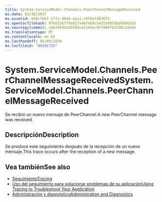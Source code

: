 ```yaml
---
title: System.ServiceModel.Channels.PeerChannelMessageReceived
ms.date: 03/30/2017
ms.assetid: b68cfbbf-27fa-49d4-a2a1-c9f6af4876f2
ms.openlocfilehash: 97eb516ff9e02fa48f4bdc54355d9f6bd80961b5
ms.sourcegitcommit: cdb295dd1db589ce5169ac9ff096f01fd0c2da9d
ms.translationtype: MT
ms.contentlocale: es-ES
ms.lasthandoff: 06/09/2020
ms.locfileid: "84581755"
---
```

# <a name="systemservicemodelchannelspeerchannelmessagereceived"></a><span data-ttu-id="5158a-102">System.ServiceModel.Channels.PeerChannelMessageReceived</span><span class="sxs-lookup"><span data-stu-id="5158a-102">System.ServiceModel.Channels.PeerChannelMessageReceived</span></span>
<span data-ttu-id="5158a-103">Se recibió un nuevo mensaje de PeerChannel.</span><span class="sxs-lookup"><span data-stu-id="5158a-103">A new PeerChannel message was received.</span></span>  
  
## <a name="description"></a><span data-ttu-id="5158a-104">Descripción</span><span class="sxs-lookup"><span data-stu-id="5158a-104">Description</span></span>  
 <span data-ttu-id="5158a-105">Se produce este seguimiento después de la recepción de un nuevo mensaje.</span><span class="sxs-lookup"><span data-stu-id="5158a-105">This trace occurs after the reception of a new message.</span></span>  
  
## <a name="see-also"></a><span data-ttu-id="5158a-106">Vea también</span><span class="sxs-lookup"><span data-stu-id="5158a-106">See also</span></span>

- [<span data-ttu-id="5158a-107">Seguimiento</span><span class="sxs-lookup"><span data-stu-id="5158a-107">Tracing</span></span>](index.md)
- [<span data-ttu-id="5158a-108">Uso del seguimiento para solucionar problemas de su aplicación</span><span class="sxs-lookup"><span data-stu-id="5158a-108">Using Tracing to Troubleshoot Your Application</span></span>](using-tracing-to-troubleshoot-your-application.md)
- [<span data-ttu-id="5158a-109">Administración y diagnóstico</span><span class="sxs-lookup"><span data-stu-id="5158a-109">Administration and Diagnostics</span></span>](../index.md)
